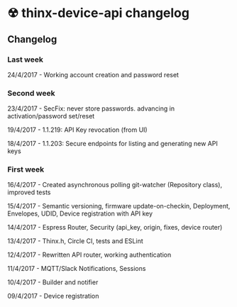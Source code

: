 # ☢ thinx-device-api changelog

## Changelog

### Last week

24/4/2017 - Working account creation and password reset

### Second week

23/4/2017 - SecFix: never store passwords. advancing in activation/password set/reset

19/4/2017 - 1.1.219: API Key revocation (from UI)

18/4/2017 - 1.1.203: Secure endpoints for listing and generating new API keys

### First week

16/4/2017 - Created asynchronous polling git-watcher (Repository class), improved tests

15/4/2017 - Semantic versioning, firmware update-on-checkin, Deployment, Envelopes, UDID,
Device registration with API key

14/4/2017 - Espress Router, Security (api_key, origin, fixes, device router)

13/4/2017 - Thinx.h, Circle CI, tests and ESLint

12/4/2017 - Rewritten API router, working authentication

11/4/2017 - MQTT/Slack Notifications, Sessions

10/4/2017 - Builder and notifier

09/4/2017 - Device registration
